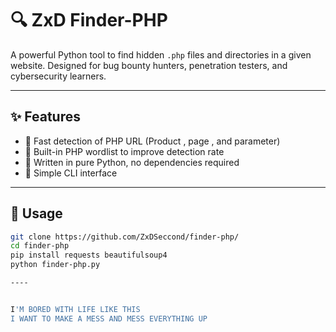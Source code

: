 # 🔍 ZxD Finder-PHP

A powerful Python tool to find hidden `.php` files and directories in a given website. Designed for bug bounty hunters, penetration testers, and cybersecurity learners.


---

## ✨ Features
- 🔎 Fast detection of PHP URL (Product , page , and parameter)
- 🧠 Built-in PHP wordlist to improve detection rate
- 🐍 Written in pure Python, no dependencies required
- 🎯 Simple CLI interface

---

## 🚀 Usage
```bash
git clone https://github.com/ZxDSeccond/finder-php/
cd finder-php
pip install requests beautifulsoup4
python finder-php.py

----


I'M BORED WITH LIFE LIKE THIS
I WANT TO MAKE A MESS AND MESS EVERYTHING UP
